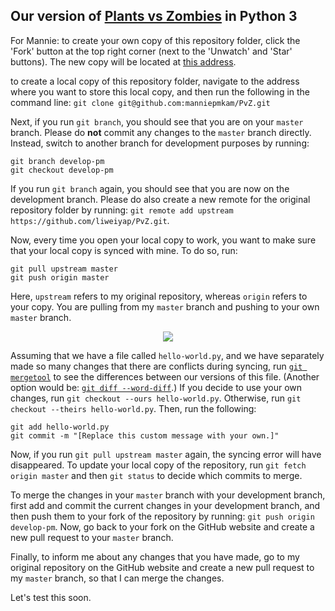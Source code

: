 ## Our version of [Plants vs Zombies](https://www.ea.com/studios/popcap/plants-vs-zombies) in Python 3

For Mannie: to create your own copy of this repository folder, click the 'Fork' button at the top right corner (next to the 'Unwatch' and 'Star' buttons). The new copy will be located at [this address](https://github.com/manniepmkam/PvZ).

to create a local copy of this repository folder, navigate to the address where you want to store this local copy, and then run the following in the command line: `git clone git@github.com:manniepmkam/PvZ.git`

Next, if you run `git branch`, you should see that you are on your `master` branch. Please do **not** commit any changes to the `master` branch directly. Instead, switch to another branch for development purposes by running:

```
git branch develop-pm
git checkout develop-pm
```
If you run `git branch` again, you should see that you are now on the development branch. Please do also create a new remote for the original repository folder by running: `git remote add upstream https://github.com/liweiyap/PvZ.git`.

Now, every time you open your local copy to work, you want to make sure that your local copy is synced with mine. To do so, run:
```
git pull upstream master
git push origin master
```
Here, `upstream` refers to my original repository, whereas `origin` refers to your copy. You are pulling from my `master` branch and pushing to your own `master` branch.

<p align="center">
  <img src="https://images.osteele.com/2008/git-transport.png">
</p>

Assuming that we have a file called `hello-world.py`, and we have separately made so many changes that there are conflicts during syncing, run [`git mergetool`](https://stackoverflow.com/questions/161813/how-to-resolve-merge-conflicts-in-git) to see the differences between our versions of this file. (Another option would be: [`git diff --word-diff`](https://git-scm.com/book/en/v2/GitHub-Contributing-to-a-Project).) If you decide to use your own changes, run `git checkout --ours hello-world.py`. Otherwise, run `git checkout --theirs hello-world.py`. Then, run the following:
```
git add hello-world.py
git commit -m "[Replace this custom message with your own.]"
```
Now, if you run `git pull upstream master` again, the syncing error will have disappeared. To update your local copy of the repository, run `git fetch origin master` and then `git status` to decide which commits to merge.

To merge the changes in your `master` branch with your development branch, first add and commit the current changes in your development branch, and then push them to your fork of the repository by running: `git push origin develop-pm`. Now, go back to your fork on the GitHub website and create a new pull request to your `master` branch.

Finally, to inform me about any changes that you have made, go to my original repository on the GitHub website and create a new pull request to my `master` branch, so that I can merge the changes.

Let's test this soon.
